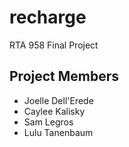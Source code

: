 # recharge
RTA 958 Final Project
<br>
## Project Members
<ul>
<li>Joelle Dell'Erede</li>
<li>Caylee Kalisky</li>
<li>Sam Legros</li>
<li>Lulu Tanenbaum</li>
</ul>

